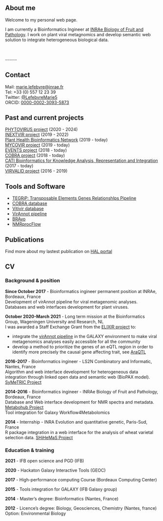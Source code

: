 ## About me

<!--img align="right" src="static/profile.jpg"-->
Welcome to my personal web page.

I am currently a Bioinformatics Ingineer at [INRAe Biology of Fruit and Pathology](https://www6.bordeaux-aquitaine.inrae.fr/bfp_eng/). I work on plant viral metagnomics and develop semantic web solution to integrate heterogeneous biological data.

<br/>
<br/>
------

## Contact

Mail: marie.lefebvre@inrae.fr<br/>
Tel: +33 (0) 557 12 23 39<br/>
Twitter: [@LefebvreMarie5](https://twitter.com/LefebvreMarie5)<br/>
ORCID: [0000-0002-3093-5873](https://orcid.org/0000-0002-3093-5873)


## Past and current projects

[PHYTOVIRUS project](https://anr.fr/Projet-ANR-19-CE35-0008) (2020 - 2024)<br/>
[INEXTVIR project](https://inextvir.eu/) (2019 - 2022)<br/>
[Plant Health Bioinformatics Network](https://imgge.bg.ac.rs/index.php/en/research/research-areas/plant-mol-biology?layout=edit&id=1951) (2019 - today)<br/>
[MYCOVIR project](https://www.plan-deperissement-vigne.fr/recherches/programmes-de-recherche/mycovir) (2019 - today)<br/>
[EVENTS project](https://anr.fr/en/funded-projects-and-impact/funded-projects/project/funded/project/b2d9d3668f92a3b9fbbf7866072501ef-b09306aae1/?tx_anrprojects_funded%5Bcontroller%5D=Funded&cHash=6e05237591a9879d6f3378c3a44c0219) (2018 - today)<br/>
[COBRA project](https://anr.fr/en/funded-projects-and-impact/funded-projects/project/funded/project/b2d9d3668f92a3b9fbbf7866072501ef-4305539e82/?tx_anrprojects_funded%5Bcontroller%5D=Funded&cHash=0b7a8524a6d535ba8b36123b1f75a7cd) (2018 - today)<br/>
[CATI Bioinformatics for Knowledge Analysis, Representation and Integration](https://www.cesgo.org/catibaric/) (2017 - today)<br/>
[VIRVALID project](https://www.geves.fr/research-development/casdar-calls-for-projects/) (2016 - 2019)


## Tools and Software
* [TEGRiP: Transposable Elements Genes RelationshIps Pipeline](https://github.com/marieBvr/TEs_genes_relationship_pipeline)<br/>
* [COBRA database](https://github.com/marieBvr/COBRAsuite)<br/>
* [Vitivir database](https://github.com/edarnige/vitiVir)<br/>
* [VirAnnot pipeline](https://doi.org/10.1094/PBIOMES-07-19-0037-A)<br/>
* [BRAvo](https://github.com/pyBRAvo/pyBRAvo)<br/>
* [NMRprocFlow](https://www.nmrprocflow.org/)<br/>

## Publications
Find more about my lastest publication on [HAL portal](https://cv.archives-ouvertes.fr/marie-lefebvre)


## CV

### Background & position
**Since October 2017** - Bioinformatics ingineer permanent position at INRAe, Bordeaux, France<br/>
Development of virAnnot pipeline for viral metagenomic analyses.
Databases and web interfaces development for plant viruses.


**October 2020-March 2021** - Long term mission at the Bioinformatics Group, Wageningen University and Research, NL<br/>
I was awarded a Staff Exchange Grant from the [ELIXIR project](https://elixir-europe.org/about-us/staff-exchange-programme) to:
 - integrate the [virAnnot pipeline](doi:10.1094/PBIOMES-07-19-0037-A) in the GALAXY environment to make viral metagenomics analyses easily accessible for all the community
 - develop a method to prioritize the genes of an eQTL region in order to identify more precisely the causal gene affecting trait, see [AraQTL](https://www.bioinformatics.nl/AraQTLld)


**2016-2017** - Bioinformatics ingineer - LS2N Combinatory and Informatic, Nantes, France<br/>
Algorithm and web interface development for heterogeneous data integration through linked open data and semantic web (BioPAX model). [SyMeTRIC Project](http://symetric.univ-nantes.fr/doku.php)


**2014-2016** - Bioinformatics ingineer - INRAe Biology of Fruit and Pathology, Bordeaux, France<br/>
Database and Web interface development for NMR spectra and metadata. [Metabohub Project](https://www.metabohub.fr/home.html)<br/>
Tool integration for Galaxy Workflow4Metabolomics


**2014** - Internship - INRA Evolution and quantitative genetic, Paris-Sud, France<br/>
R package integration in a web interface for the analysis of wheat varietal selection data. [SHiHeMaS Project](https://sourcesup.renater.fr/projects/shinemas/)


### Education & training
**2021** - IFB open science and PGD (IFB)

**2020** - Hackaton Galaxy Interactive Tools (GEOC)

**2017** - High-performance computing Course (Bordeaux Computing Center)

**2015** - Tools integration for GALAXY (IFB Galaxy group)

**2014** - Master’s degree: Bioinformatics (Nantes, France)

**2012** - Licence’s degree: Biology, Geosciences, Chemistry (Nantes, france) Option: Environmental Biology


